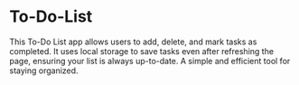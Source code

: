 # To-Do-List
This To-Do List app allows users to add, delete, and mark tasks as completed. It uses local storage to save tasks even after refreshing the page, ensuring your list is always up-to-date. A simple and efficient tool for staying organized.
